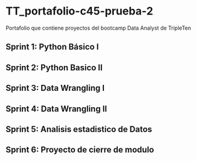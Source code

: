 # TT_portafolio-c45-prueba-2
Portafolio que contiene proyectos del bootcamp Data Analyst de TripleTen


## Sprint 1: Python Básico I


## Sprint 2: Python Basico II


## Sprint 3: Data Wrangling I


## Sprint 4: Data Wrangling II


## Sprint 5: Analisis estadistico de Datos


## Sprint 6: Proyecto de cierre de modulo

